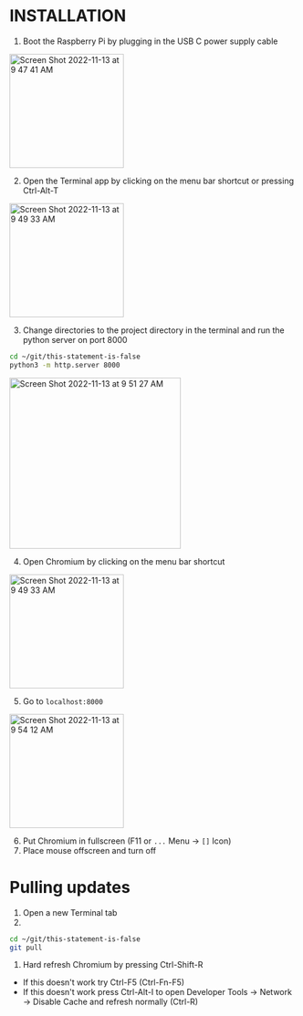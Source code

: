 # INSTALLATION

1. Boot the Raspberry Pi by plugging in the USB C power supply cable

<img width="200" alt="Screen Shot 2022-11-13 at 9 47 41 AM" src="https://user-images.githubusercontent.com/3166481/201515724-b388cac3-fa72-4503-8eb6-b26fd038e68c.png">  

2. Open the Terminal app by clicking on the menu bar shortcut or pressing Ctrl-Alt-T

<img width="200" alt="Screen Shot 2022-11-13 at 9 49 33 AM" src="https://user-images.githubusercontent.com/3166481/201515818-be9ac2f4-3191-4e2d-9ac1-d0cbd26a26a5.png">

3. Change directories to the project directory in the terminal and run the python server on port 8000
```sh
cd ~/git/this-statement-is-false
python3 -m http.server 8000
```

<img width="300" alt="Screen Shot 2022-11-13 at 9 51 27 AM" src="https://user-images.githubusercontent.com/3166481/201515878-01faaf3a-b430-4941-a9a2-2c60ad3a662c.png">

4. Open Chromium by clicking on the menu bar shortcut

<img width="200" alt="Screen Shot 2022-11-13 at 9 49 33 AM" src="https://user-images.githubusercontent.com/3166481/201515818-be9ac2f4-3191-4e2d-9ac1-d0cbd26a26a5.png">

5. Go to `localhost:8000`

<img width="200" alt="Screen Shot 2022-11-13 at 9 54 12 AM" src="https://user-images.githubusercontent.com/3166481/201516023-1ef495b9-bd22-432f-b906-6d077f12d099.png">

6. Put Chromium in fullscreen (F11 or `...` Menu -> `[]` Icon)
7. Place mouse offscreen and turn off

# Pulling updates
1. Open a new Terminal tab
1. 
```sh
cd ~/git/this-statement-is-false
git pull
```
1. Hard refresh Chromium by pressing Ctrl-Shift-R
  * If this doesn't work try Ctrl-F5 (Ctrl-Fn-F5)
  * If this doesn't work press Ctrl-Alt-I to open Developer Tools -> Network -> Disable Cache and refresh normally (Ctrl-R)
